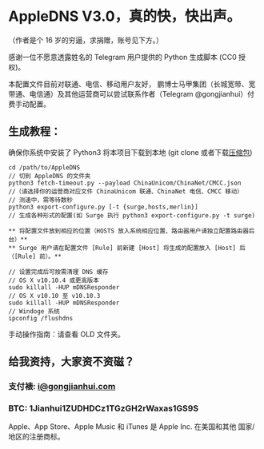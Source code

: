 # AppleDNS V3.0，真的快，快出声。
（作者是个 16 岁的穷逼，求捐赠，账号见下方。）

感谢一位不愿意透露姓名的 Telegram 用户提供的 Python 生成脚本 (CC0 授权)。

本配置文件目前对联通、电信、移动用户友好，
鹏博士马甲集团（长城宽带、宽带通、电信通）及其他运营商可以尝试联系作者（Telegram @gongjianhui）付费手动配置。

## 生成教程：
确保你系统中安装了 Python3
将本项目下载到本地 (git clone 或者下载[压缩包](https://github.com/gongjianhui/AppleDNS/archive/master.zip))

```
cd /path/to/AppleDNS
// 切到 AppleDNS 的文件夹
python3 fetch-timeout.py --payload ChinaUnicom/ChinaNet/CMCC.json 
//（请选择你的运营商对应文件 ChinaUnicom 联通、ChinaNet 电信、CMCC 移动）
// 测速中，需等待数秒
python3 export-configure.py [-t {surge,hosts,merlin}]
// 生成各种形式的配置(如 Surge 执行 python3 export-configure.py -t surge)

** 将配置文件放到相应的位置（HOSTS 放入系统相应位置、路由器用户请独立配置路由器后台）**
** Surge 用户请在配置文件 [Rule] 前新建 [Host] 将生成的配置放入 [Host] 后（[Rule] 前）。**

// 设置完成后可按需清理 DNS 缓存
// OS X v10.10.4 或更高版本
sudo killall -HUP mDNSResponder
// OS X v10.10 至 v10.10.3
sudo killall -HUP mDNSResponder
// Windoge 系统
ipconfig /flushdns

```

手动操作指南：请查看 OLD 文件夹。

## 给我资持，大家资不资磁？
### 支付裱: i@gongjianhui.com
### BTC: 1Jianhui1ZUDHDCz1TGzGH2rWaxas1GS9S

Apple、App Store、Apple Music 和 iTunes 是 Apple Inc. 在美国和其他 国家/地区的注册商标。

